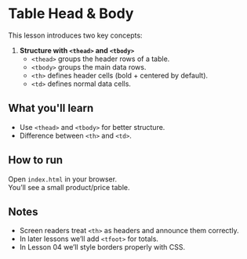 # Table Head & Body

This lesson introduces two key concepts:

1. **Structure with `<thead>` and `<tbody>`**
   - `<thead>` groups the header rows of a table.
   - `<tbody>` groups the main data rows.
   - `<th>` defines header cells (bold + centered by default).
   - `<td>` defines normal data cells.

## What you'll learn

- Use `<thead>` and `<tbody>` for better structure.
- Difference between `<th>` and `<td>`.

## How to run

Open `index.html` in your browser.  
You’ll see a small product/price table.

## Notes

- Screen readers treat `<th>` as headers and announce them correctly.
- In later lessons we’ll add `<tfoot>` for totals.
- In Lesson 04 we’ll style borders properly with CSS.
